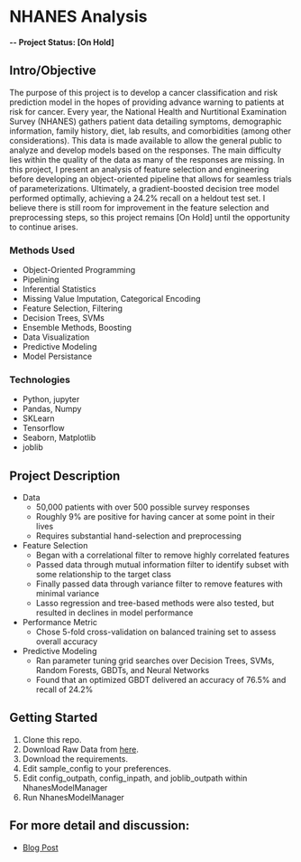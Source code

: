 # NHANES Analysis

#### -- Project Status: [On Hold]

## Intro/Objective
The purpose of this project is to develop a cancer classification and risk prediction model in the hopes of providing advance warning to patients at risk for cancer.  Every year, the National Health and Nurtitional Examination Survey (NHANES) gathers patient data detailing symptoms, demographic information, family history, diet, lab results, and comorbidities (among other considerations). This data is made available to allow the general public to analyze and develop models based on the responses. The main difficulty lies within the quality of the data as many of the responses are missing. In this project, I present an analysis of feature selection and engineering before developing an object-oriented pipeline that allows for seamless trials of parameterizations. Ultimately, a gradient-boosted decision tree model performed optimally, achieving a 24.2% recall on a heldout test set. I believe there is still room for improvement in the feature selection and preprocessing steps, so this project remains [On Hold] until the opportunity to continue arises.

### Methods Used
* Object-Oriented Programming
* Pipelining
* Inferential Statistics
* Missing Value Imputation, Categorical Encoding
* Feature Selection, Filtering
* Decision Trees, SVMs
* Ensemble Methods, Boosting
* Data Visualization
* Predictive Modeling
* Model Persistance

### Technologies
* Python, jupyter
* Pandas, Numpy
* SKLearn
* Tensorflow
* Seaborn, Matplotlib
* joblib

## Project Description
* Data  
   * 50,000 patients with over 500 possible survey responses
   * Roughly 9% are positive for having cancer at some point in their lives
   * Requires substantial hand-selection and preprocessing
* Feature Selection
   * Began with a correlational filter to remove highly correlated features 
   * Passed data through mutual information filter to identify subset with some relationship to the target class
   * Finally passed data through variance filter to remove features with minimal variance
   * Lasso regression and tree-based methods were also tested, but resulted in declines in model performance
* Performance Metric
   * Chose 5-fold cross-validation on balanced training set to assess overall accuracy
* Predictive Modeling
   * Ran parameter tuning grid searches over Decision Trees, SVMs, Random Forests, GBDTs, and Neural Networks
   * Found that an optimized GBDT delivered an accuracy of 76.5% and recall of 24.2%

## Getting Started

1. Clone this repo.
2. Download Raw Data from [here](https://drive.google.com/file/d/1hFp7O747408D8t5442f0Sjit7wXKXI1z/view?usp=sharing).    
3. Download the requirements.
4. Edit sample_config to your preferences.
5. Edit config_outpath, config_inpath, and joblib_outpath within NhanesModelManager
6. Run NhanesModelManager

## For more detail and discussion:
* [Blog Post](https://pjourgensen.github.io/nhanes.html)

